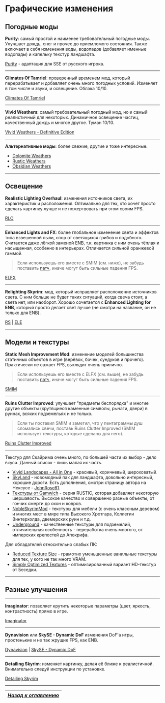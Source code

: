 # Графические изменения

## Погодные моды

**Purity**: самый простой и наименее требовательный погодные моды. Улучшает дождь, снег и прочее до приемлемого состояния. Также включает в себя изменения воды, водопадов (добавляет именные водопады) и капельку текстур ландшафта.

[Purity](https://gamer-mods.ru/load/skyrim_se/grafika/purity_se/152-1-0-6198) - адаптация для SSE от русского игрока.

------

**Climates Of Tamriel**: проверенный временем мод, который перерабатывает и добавляет очень много погодных условий. Изменяет в том числе и звуки, и освещение. Облака 10/10.

[Climates Of Tamriel](https://www.nexusmods.com/skyrimspecialedition/mods/2237)

------

**Vivid Weathers**: самый требовательный погодный мод, но и самый реалистичный для некоторых. Динамичное освещение частиц, качественный дождь и многое другое. Туман 10/10.

[Vivid Weathers - Definitive Edition](https://www.nexusmods.com/skyrimspecialedition/mods/2187)

------

**Альтернативные моды**: более свежие, другие и тоже интересные.
+ [Dolomite Weathers](https://www.nexusmods.com/skyrimspecialedition/mods/7895)
+ [Rustic Weathers](https://www.nexusmods.com/skyrimspecialedition/mods/8398)
+ [Obsidian Weathers](https://www.nexusmods.com/skyrimspecialedition/mods/12125)

------

## Освещение

**Realistic Lighting Overhaul**: изменения источников света, их характеристик и расположения. Оптимально для тех, кто хочет просто сделать картинку лучше и не пожертвовать при этом своим FPS.

[RLO](https://www.nexusmods.com/skyrimspecialedition/mods/844)

------

**Enhanced Lights and FX**: более глобальное изменение света и эффектов типа взвешенной пыли, спор от светящихся грибов и подобного. Считается даже лёгкой заменой ENB, т.к. картинка с ним очень тёплая и насыщенная, особенно в интерьерах. Отличается сильной оранжевой гаммой.

> Если используешь его вместе с SMIM (см. ниже), не забудь поставить [патч](https://www.nexusmods.com/skyrimspecialedition/mods/5520), иначе могут быть сильные падения FPS.

[ELFX](https://www.nexusmods.com/skyrimspecialedition/mods/2424)

------

**Relighting Skyrim**: мод, который исправляет расположение источников света. С ним больше не будет таких ситуаций, когда свеча стоит, а света нет, или наоборот. Хорошо сочетается с **Enhanced Lighting for ENB**, который просто делает свет лучше (не смотри на название, он не только для ENB).

[RS](https://www.nexusmods.com/skyrimspecialedition/mods/8586) | [ELE](https://www.nexusmods.com/skyrimspecialedition/mods/1377)

------

## Модели и текстуры

**Static Mesh Improvement Mod**: изменение моделей большинства статичных объектов в игре (верёвок, бочек, сундуков и прочего). Практически не сажает FPS, выглядит очень прилично.

> Если используешь его вместе с ELFX (см. выше), не забудь поставить [патч](https://www.nexusmods.com/skyrimspecialedition/mods/5520), иначе могут быть сильные падения FPS.

[SMIM](https://www.nexusmods.com/skyrimspecialedition/mods/659)

------

**Ruins Clutter Improved**: улучшает "предметы беспорядка" и многие другие объекты (крутящиеся каменные символы, рычаги, двери) в руинах, всяких подземельях и не только.

> Если ты поставил SMIM и заметил, что у пентаграммы душ сломались свечи, поставь Ruins Clutter Improved (SMIM использует текстуры, которые сделаны для него).

[Ruins Clutter Improved](https://www.nexusmods.com/skyrimspecialedition/mods/5870)

------

Текстур для Скайрима очень много, по большей части их выбор - дело вкуса. Данный список - лишь малая их часть.
+ [Vivid Landscapes - All in One](https://www.nexusmods.com/skyrimspecialedition/mods/5488) - красивый, коричневый, шероховатый.
+ [SkyLand](https://www.nexusmods.com/skyrimspecialedition/mods/3820) - новомодный пак для ландшафта, довольно интересный, хорошие дороги. Есть дополнения, смотри страницу автора на Нексусе - [JohnRose81](https://www.nexusmods.com/skyrimspecialedition/users/841133?tab=user+files).
+ [Текстуры от Gamwich](https://www.nexusmods.com/skyrimspecialedition/users/5712421/?tab=user+files) - серия RUSTIC, которая добавляет некоторую шершавость. Высокое качество и совершенно разные объекты, от гончих смерти до окон и ковров.
+ [NobleSkyrimMod](https://www.nexusmods.com/skyrim/mods/45807) - текстуры для мебели (с очень классным деревом) и многих мест в мире типа Высокого Хротгара, Коллегии Винтерхолда, двемерских руин и т.д.
+ [Underground](https://www.nexusmods.com/skyrimspecialedition/mods/14365) - качественные текстуры для подземелий, отличительная особенность - переработка очень многого, от имперских крепостей до Апокрифа.

Для обладателей относительно слабых ПК:
+ [Reduced Texture Size](https://www.nexusmods.com/skyrimspecialedition/mods/2865/) - грамотно уменьшенные ванильные текстуры для тех, у кого не так много VRAM.
+ [Simply Optimized Textures](https://www.nexusmods.com/skyrimspecialedition/mods/3858) - оптимизированный вариант HD-текстур от Беседки.

------

## Разные улучшения

------

**Imaginator**: позволяет крутить некоторые параметры (цвет, яркость, контрастность) прямо в игре.

[Imaginator](https://www.nexusmods.com/skyrimspecialedition/mods/4577)

------

**Dynavision** или **SkySE - Dynamic DoF** изменения DoF'а игры, простенькие и не так жрущие FPS, как ENB.

[Dynavision](https://www.nexusmods.com/skyrimspecialedition/mods/15366) | [SkySE - Dynamic DoF](https://www.nexusmods.com/skyrimspecialedition/mods/9514)

------

**Detailing Skyrim**: изменяет картинку, делая её ближе к реалистичной. Внимательно следуй инструкции по установке.

[Detailing Skyrim](https://www.nexusmods.com/skyrimspecialedition/mods/10109)

------

|[*Назад к оглавлению*](../01_Оглавление.md)|
|:---:|
